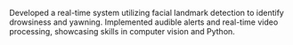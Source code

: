 Developed a real-time system utilizing facial landmark detection to identify drowsiness and yawning. Implemented audible alerts and real-time video processing, showcasing skills in computer vision and Python.
